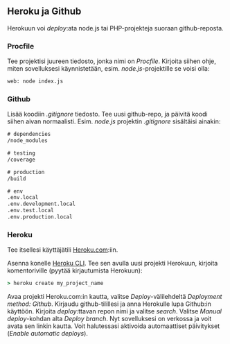 ## Heroku ja Github

Herokuun voi *deploy*:ata node.js tai PHP-projekteja suoraan github-reposta.

### Procfile

Tee projektisi juureen tiedosto, jonka nimi on *Procfile*. Kirjoita siihen ohje, miten sovelluksesi käynnistetään, esim. *node.js*-projektille se voisi olla:

```cmd
web: node index.js
```

### Github

Lisää koodiin *.gitignore* tiedosto. Tee uusi github-repo, ja päivitä koodi siihen aivan normaalisti. Esim. *node.js* projektin *.gitignore* sisältäisi ainakin:

```cmd
# dependencies
/node_modules

# testing
/coverage

# production
/build

# env
.env.local
.env.development.local
.env.test.local
.env.production.local
```

### Heroku

Tee itsellesi käyttäjätili [Heroku.com](http://heroku.com):iin.

Asenna konelle [Heroku CLI](https://devcenter.heroku.com/articles/heroku-cli). Tee sen avulla uusi projekti Herokuun, kirjoita komentoriville (pyytää kirjautumista Herokuun):

```cmd
> heroku create my_project_name
```

Avaa projekti Heroku.com:in kautta, valitse *Deploy*-välilehdeltä *Deployment method: Github*. Kirjaudu github-tilillesi ja anna Herokulle lupa Github:in käyttöön. Kirjoita *deploy*:ttavan repon nimi ja valitse *search*. Valitse *Manual deploy*-kohdan alta *Deploy branch*. Nyt sovelluksesi on verkossa ja voit avata sen linkin kautta. Voit halutessasi aktivoida automaattiset päivitykset (*Enable automatic deploys*).
